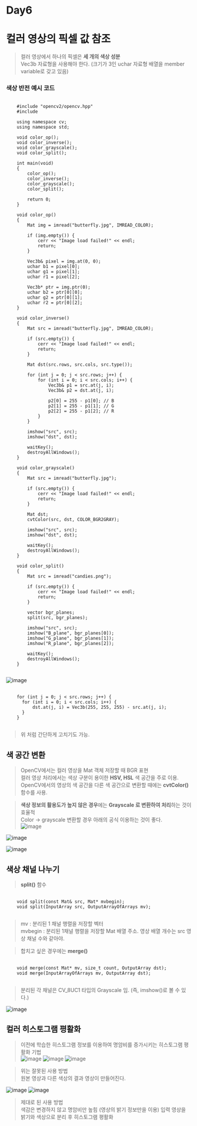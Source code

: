 Day6
===

# 컬러 영상의 픽셀 값 참조

> 컬러 영상에서 하나의 픽셀은 **세 개의 색상 성분** <br>
> Vec3b 자료형을 사용해야 한다. (크기가 3인 uchar 자료형 배열을 member variable로 갖고 있음) <br>

### 색상 반전 예시 코드
<pre>
  <code>
    #include "opencv2/opencv.hpp"
    #include <iostream>
    
    using namespace cv;
    using namespace std;
    
    void color_op();
    void color_inverse();
    void color_grayscale();
    void color_split();
    
    int main(void)
    {
    	color_op();
    	color_inverse();
    	color_grayscale();
    	color_split();
    
    	return 0;
    }
    
    void color_op()
    {
    	Mat img = imread("butterfly.jpg", IMREAD_COLOR);
    
    	if (img.empty()) {
    		cerr << "Image load failed!" << endl;
    		return;
    	}
    
    	Vec3b& pixel = img.at<Vec3b>(0, 0);
    	uchar b1 = pixel[0];
    	uchar g1 = pixel[1];
    	uchar r1 = pixel[2];
    
    	Vec3b* ptr = img.ptr<Vec3b>(0);
    	uchar b2 = ptr[0][0];
    	uchar g2 = ptr[0][1];
    	uchar r2 = ptr[0][2];
    }
    
    void color_inverse()
    {
    	Mat src = imread("butterfly.jpg", IMREAD_COLOR);
    
    	if (src.empty()) {
    		cerr << "Image load failed!" << endl;
    		return;
    	}
    
    	Mat dst(src.rows, src.cols, src.type());
    
    	for (int j = 0; j < src.rows; j++) {
    		for (int i = 0; i < src.cols; i++) {
    			Vec3b& p1 = src.at<Vec3b>(j, i);
    			Vec3b& p2 = dst.at<Vec3b>(j, i);
    
    			p2[0] = 255 - p1[0]; // B
    			p2[1] = 255 - p1[1]; // G
    			p2[2] = 255 - p1[2]; // R
    		}
    	}
    
    	imshow("src", src);
    	imshow("dst", dst);
    
    	waitKey();
    	destroyAllWindows();
    }
    
    void color_grayscale()
    {
    	Mat src = imread("butterfly.jpg");
    
    	if (src.empty()) {
    		cerr << "Image load failed!" << endl;
    		return;
    	}
    
    	Mat dst;
    	cvtColor(src, dst, COLOR_BGR2GRAY);
    
    	imshow("src", src);
    	imshow("dst", dst);
    
    	waitKey();
    	destroyAllWindows();
    }
    
    void color_split()
    {
    	Mat src = imread("candies.png");
    
    	if (src.empty()) {
    		cerr << "Image load failed!" << endl;
    		return;
    	}
    
    	vector<Mat> bgr_planes;
    	split(src, bgr_planes);
    
    	imshow("src", src);
    	imshow("B_plane", bgr_planes[0]);
    	imshow("G_plane", bgr_planes[1]);
    	imshow("R_plane", bgr_planes[2]);
    
    	waitKey();
    	destroyAllWindows();
    }
  </code>
</pre>

![image](https://github.com/god102104/openCV_Practice/assets/43011129/226a3ce6-46c3-478c-b696-49a45e4fa4e9)

<pre>
  <code>
    for (int j = 0; j < src.rows; j++) {
      for (int i = 0; i < src.cols; i++) {
          dst.at<Vec3b>(j, i) = Vec3b(255, 255, 255) - src.at<Vec3b>(j, i);
      }
    }
  </code>
</pre>

> 위 처럼 간단하게 고치기도 가능. <br>

## 색 공간 변환
> OpenCV에서는 컬러 영상을 Mat 객체 저장할 때 BGR 표현 <br>
> 컬러 영상 처리에서는 색상 구분이 용이한 **HSV, HSL** 색 공간을 주로 이용. <br>
> OpenCV에서의 영상의 색 공간을 다른 색 공간으로 변환할 때에는 **cvtColor()** 함수를 사용. <br>

> **색상 정보의 활용도가 높지 않은 경우**에는 **Grayscale 로 변환하여 처리**하는 것이 효율적 <br>
> Color → grayscale 변환할 경우 아래의 공식 이용하는 것이 좋다. <br>
![image](https://github.com/god102104/openCV_Practice/assets/43011129/07905832-2104-45e0-a4ba-a5d7dafd1040)

![image](https://github.com/god102104/openCV_Practice/assets/43011129/be1989a8-3583-4bfd-a62f-437528c8bd82)

![image](https://github.com/god102104/openCV_Practice/assets/43011129/abdc3947-b4bd-4a71-aa07-87699e28bcea)


## 색상 채널 나누기
> **split()** 함수
<pre>
  <code>
    void split(const Mat& src, Mat* mvbegin);
    void split(InputArray src, OutputArrayOfArrays mv);
  </code>
</pre>

> mv : 분리된 1 채널 행렬을 저장할 벡터 <br>
> mvbegin : 분리된 1채널 행렬을 저장할 Mat 배열 주소. 영상 배열 개수는 src 영상 채널 수와 같아야. <br>

> 합치고 싶은 경우에는 **merge()**
<pre>
  <code>
    void merge(const Mat* mv, size_t count, OutputArray dst);
    void merge(InputArrayOfArrays mv, OutputArray dst);
  </code>
</pre>

> 분리된 각 채널은 CV_8UC1 타입의 Grayscale 임. (즉, imshow()로 볼 수 있다.) <br>

![image](https://github.com/god102104/openCV_Practice/assets/43011129/202c438b-6b92-493b-9dff-120a7b44dbd4)


## 컬러 히스토그램 평활화
> 이전에 학습한 히스토그램 정보를 이용하여 명암비를 증가시키는 히스토그램 평활화 기법 <br>
![image](https://github.com/god102104/openCV_Practice/assets/43011129/bdce803f-6dcd-456a-a3e8-b52e70e57e7b)
![image](https://github.com/god102104/openCV_Practice/assets/43011129/def311e7-de08-432d-8343-aa04b95c286d)
![image](https://github.com/god102104/openCV_Practice/assets/43011129/87184e72-b74b-4241-92a1-496842e6efd4)

> 위는 잘못된 사용 방법 <br>
> 원본 영상과 다른 색상의 결과 영상이 만들어진다. <br>

![image](https://github.com/god102104/openCV_Practice/assets/43011129/3a883234-36b9-40d1-a289-564d8ecbffe5)
![image](https://github.com/god102104/openCV_Practice/assets/43011129/7f27aead-d783-4c41-a790-915599d1ce41)

> 제대로 된 사용 방법 <br>
> 색감은 변경하지 않고 명암비만 높힘 (영상의 밝기 정보만을 이용)
> 입력 영상을 밝기와 색상으로 분리 후 히스토그램 평활화

